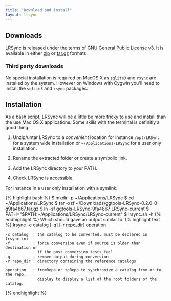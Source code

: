 ```yaml
---
title: "Download and install"
layout: lrsync
---
```


Downloads
---------

LRSync is released under the terms of [GNU General Public License v3](http://www.gnu.org/licenses/gpl-3.0.html). It is available in either [zip](https://github.com/ggtools/LRSync/zipball/master) or [tar.gz](https://github.com/ggtools/LRSync/tarball/master) formats.

### Third party downloads

No special installation is required on MacOS X as `sqlite3` and `rsync` are installed by the system. However on Windows with Cygwin you'll need to install the `sqlite3` and `rsync` packages.

Installation
------------

As a bash script, LRSync will be a little be more tricky to use and install than the use Mac OS X applications. Some skills with the terminal is definitly a good thing.

1. Unzip/untar LRSync to a _convenient_ location for instance `/opt/LRSync` for a system wide installation or `~/Applications/LRSync` for a user only installation.

1. Rename the extracted folder or create a symbolic link.

1. Add the LRSync directory to your PATH.

1. Check LRSync is accessible.

For instance in a user only installation with a symlink:

{% highlight bash %}
$ mkdir -p ~/Applications/LRSync
$ cd ~/Applications/LRSync
$ tar -xzf ~/Downloads/ggtools-LRSync-0.2.0-0-g9fa4867.tar.gz
$ ln -sf ggtools-LRSync-9fa4867 LRSync-current
$ PATH="$PATH:~/Applications/LRSync/LRSync-current"
$ lrsync.sh -h
{% endhighlight %}
Which should gave an output similar to:
{% highlight text %}
lrsync -c catalog [-q] [-r repo_dir] operation

	-c catalog  : the catalog to be converted, must be declared in lrsync.ini
	-f          : force conversion even if source is older than destination or
                  if the post conversion tests fail.
	-q          : remove output during conversion
	-r repo_dir : directory containing the reference catalogs
	
	operation   : fromRepo or toRepo to synchronize a catalog from or to the repo.
	              display to display a list of the root folders of the catalog.
{% endhighlight %}
